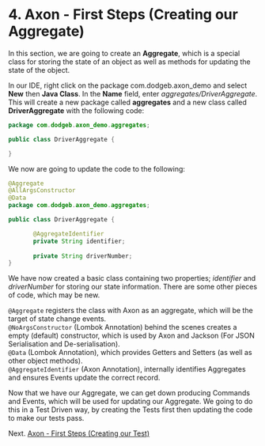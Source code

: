 # 4. Axon - First Steps (Creating our Aggregate)

In this section, we are going to create an **Aggregate**, which is a special class for storing the state of an object
as well as methods for updating the state of the object.

In our IDE, right click on the package com.dodgeb.axon_demo and select **New** then **Java Class**. In the **Name** field, 
enter *aggregates/DriverAggregate*. This will create a new package called **aggregates** and a new class called **DriverAggregate**
 with the following code:
 
 ``` java
 package com.dodgeb.axon_demo.aggregates;
 
 public class DriverAggregate {
 
 }
 ```
 
 We now are going to update the code to the following:
 
 ``` java 
@Aggregate
@AllArgsConstructor
@Data
package com.dodgeb.axon_demo.aggregates;

public class DriverAggregate {

        @AggregateIdentifier
        private String identifier;
        
        private String driverNumber;
}
 ```
 
 We have now created a basic class containing two properties; *identifier* and *driverNumber* for storing our state information.
 There are some other pieces of code, which may be new.
 
 ```@Aggregate``` registers the class with Axon as an aggregate, which will be the target of state change events.  
 ```@NoArgsConstructor``` (Lombok Annotation) behind the scenes creates a empty (default) constructor, which is used by Axon and Jackson (For 
 JSON Serialisation and De-serialisation).  
 ```@Data``` (Lombok Annotation), which provides Getters and Setters (as well as other object methods).  
 ```@AggregateIdentifier``` (Axon Annotation), internally identifies Aggregates and ensures Events update the correct record.
 
 Now that we have our Aggregate, we can get down producing Commands and Events, which will be used for updating our Aggregate. We
 going to do this in a Test Driven way, by creating the Tests first then updating the code to make our tests pass.
 
Next. [Axon - First Steps (Creating our Test)](axon_first_createtest.md)